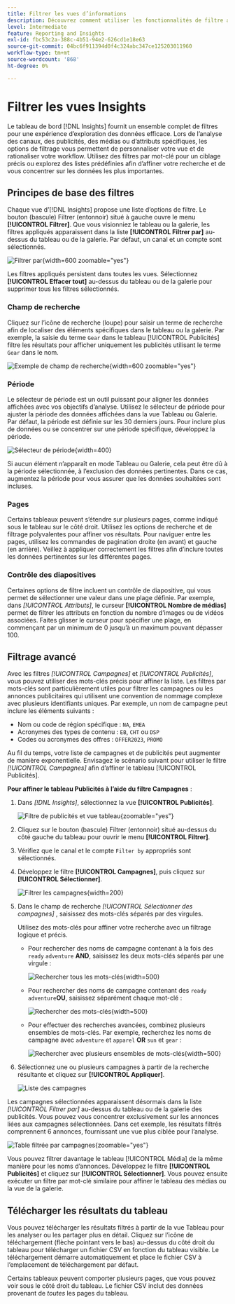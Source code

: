 ```yaml
---
title: Filtrer les vues d’informations
description: Découvrez comment utiliser les fonctionnalités de filtre améliorées avec Insights.
level: Intermediate
feature: Reporting and Insights
exl-id: fbc53c2a-388c-4b51-94e2-626cd1e18e63
source-git-commit: 04bc6f911394d0f4c324abc347ce125203011960
workflow-type: tm+mt
source-wordcount: '868'
ht-degree: 0%

---
```


# Filtrer les vues Insights

Le tableau de bord [!DNL Insights] fournit un ensemble complet de filtres pour une expérience d’exploration des données efficace. Lors de l’analyse des canaux, des publicités, des médias ou d’attributs spécifiques, les options de filtrage vous permettent de personnaliser votre vue et de rationaliser votre workflow. Utilisez des filtres par mot-clé pour un ciblage précis ou explorez des listes prédéfinies afin d’affiner votre recherche et de vous concentrer sur les données les plus importantes.

## Principes de base des filtres

Chaque vue d’[!DNL Insights] propose une liste d’options de filtre. Le bouton (bascule) Filtrer (entonnoir) situé à gauche ouvre le menu **[!UICONTROL Filtrer]**. Que vous visionniez le tableau ou la galerie, les filtres appliqués apparaissent dans la liste **[!UICONTROL Filtrer par]** au-dessus du tableau ou de la galerie. Par défaut, un canal et un compte sont sélectionnés.

![Filtrer par](/help/assets/insights-filter-by.png "Filtrer par"){width=600 zoomable="yes"}

Les filtres appliqués persistent dans toutes les vues. Sélectionnez **[!UICONTROL Effacer tout]** au-dessus du tableau ou de la galerie pour supprimer tous les filtres sélectionnés.

### Champ de recherche

Cliquez sur l’icône de recherche (loupe) pour saisir un terme de recherche afin de localiser des éléments spécifiques dans le tableau ou la galerie. Par exemple, la saisie du terme `Gear` dans le tableau [!UICONTROL Publicités] filtre les résultats pour afficher uniquement les publicités utilisant le terme `Gear` dans le nom.

![Exemple de champ de recherche](/help/assets/insights-search.png "Recherchez les annonces dont le nom contient « engrenage »"){width=600 zoomable="yes"}

### Période

Le sélecteur de période est un outil puissant pour aligner les données affichées avec vos objectifs d’analyse. Utilisez le sélecteur de période pour ajuster la période des données affichées dans la vue Tableau ou Galerie. Par défaut, la période est définie sur les 30 derniers jours. Pour inclure plus de données ou se concentrer sur une période spécifique, développez la période.

![Sélecteur de période](/help/assets/insights-date-range.png "Sélectionnez une période"){width=400}

Si aucun élément n’apparaît en mode Tableau ou Galerie, cela peut être dû à la période sélectionnée, à l’exclusion des données pertinentes. Dans ce cas, augmentez la période pour vous assurer que les données souhaitées sont incluses.

### Pages

Certains tableaux peuvent s’étendre sur plusieurs pages, comme indiqué sous le tableau sur le côté droit. Utilisez les options de recherche et de filtrage polyvalentes pour affiner vos résultats. Pour naviguer entre les pages, utilisez les commandes de pagination droite (en avant) et gauche (en arrière). Veillez à appliquer correctement les filtres afin d’inclure toutes les données pertinentes sur les différentes pages.

### Contrôle des diapositives

Certaines options de filtre incluent un contrôle de diapositive, qui vous permet de sélectionner une valeur dans une plage définie. Par exemple, dans _[!UICONTROL Attributs]_, le curseur **[!UICONTROL Nombre de médias]** permet de filtrer les attributs en fonction du nombre d’images ou de vidéos associées. Faites glisser le curseur pour spécifier une plage, en commençant par un minimum de 0 jusqu’à un maximum pouvant dépasser 100.

## Filtrage avancé

Avec les filtres _[!UICONTROL Campagnes]_ et _[!UICONTROL Publicités]_, vous pouvez utiliser des mots-clés précis pour affiner la liste. Les filtres par mots-clés sont particulièrement utiles pour filtrer les campagnes ou les annonces publicitaires qui utilisent une convention de nommage complexe avec plusieurs identifiants uniques. Par exemple, un nom de campagne peut inclure les éléments suivants :

- Nom ou code de région spécifique : `NA`, `EMEA`
- Acronymes des types de contenu : `EB`, `CHT` ou `DSP`
- Codes ou acronymes des offres : `OFFER2023`, `PROMO`

Au fil du temps, votre liste de campagnes et de publicités peut augmenter de manière exponentielle. Envisagez le scénario suivant pour utiliser le filtre _[!UICONTROL Campagnes]_ afin d’affiner le tableau [!UICONTROL Publicités].

**Pour affiner le tableau Publicités à l’aide du filtre Campagnes** :

1. Dans _[!DNL Insights]_, sélectionnez la vue **[!UICONTROL Publicités]**.

   ![Filtre de publicités et vue tableau](/help/assets/insights-ads-filter.png "Publicités avec menu de filtre"){zoomable="yes"}

1. Cliquez sur le bouton (bascule) Filtrer (entonnoir) situé au-dessus du côté gauche du tableau pour ouvrir le menu **[!UICONTROL Filtrer]**.

1. Vérifiez que le canal et le compte `Filter by` appropriés sont sélectionnés.

1. Développez le filtre **[!UICONTROL Campagnes]**, puis cliquez sur **[!UICONTROL Sélectionner]**.

   ![Filtrer les campagnes](/help/assets/insights-filter-campaigns-expand.png "Développer le filtre des campagnes"){width=200}

1. Dans le champ de recherche _[!UICONTROL Sélectionner des campagnes]_ , saisissez des mots-clés séparés par des virgules.

   Utilisez des mots-clés pour affiner votre recherche avec un filtrage logique et précis.

   - Pour rechercher des noms de campagne contenant à la fois des `ready` `adventure` **AND**, saisissez les deux mots-clés séparés par une virgule :

     ![Rechercher tous les mots-clés](/help/assets/insights-select-campaigns-and.png "Rechercher les noms de campagne contenant les deux mots-clés"){width=500}

   - Pour rechercher des noms de campagne contenant des `ready` `adventure`**OU**, saisissez séparément chaque mot-clé :

     ![Rechercher des mots-clés](/help/assets/insights-select-campaigns-or.png "Rechercher les noms de campagne qui contiennent au moins un mot-clé"){width=500}

   - Pour effectuer des recherches avancées, combinez plusieurs ensembles de mots-clés. Par exemple, recherchez les noms de campagne avec `adventure` et `apparel` **OR** `sun` et `gear` :

     ![Rechercher avec plusieurs ensembles de mots-clés](/help/assets/insights-advanced-or.png "Rechercher des noms de campagne à l’aide de plusieurs ensembles de mots-clés"){width=500}

1. Sélectionnez une ou plusieurs campagnes à partir de la recherche résultante et cliquez sur **[!UICONTROL Appliquer]**.

   ![Liste des campagnes](/help/assets/insights-select-campaigns-list.png "Sélectionner les campagnes à inclure")

Les campagnes sélectionnées apparaissent désormais dans la liste _[!UICONTROL Filtrer par]_ au-dessus du tableau ou de la galerie des publicités. Vous pouvez vous concentrer exclusivement sur les annonces liées aux campagnes sélectionnées. Dans cet exemple, les résultats filtrés comprennent 6 annonces, fournissant une vue plus ciblée pour l’analyse.

![Table filtrée par campagnes](/help/assets/insights-filter-by-campaigns.png "Table avec filtre campagnes"){zoomable="yes"}

Vous pouvez filtrer davantage le tableau [!UICONTROL Média] de la même manière pour les noms d’annonces. Développez le filtre **[!UICONTROL Publicités]** et cliquez sur **[!UICONTROL Sélectionner]**. Vous pouvez ensuite exécuter un filtre par mot-clé similaire pour affiner le tableau des médias ou la vue de la galerie.

## Télécharger les résultats du tableau

Vous pouvez télécharger les résultats filtrés à partir de la vue Tableau pour les analyser ou les partager plus en détail. Cliquez sur l’icône de téléchargement (flèche pointant vers le bas) au-dessus du côté droit du tableau pour télécharger un fichier CSV en fonction du tableau visible. Le téléchargement démarre automatiquement et place le fichier CSV à l’emplacement de téléchargement par défaut.

Certains tableaux peuvent comporter plusieurs pages, que vous pouvez voir sous le côté droit du tableau. Le fichier CSV inclut des données provenant de _toutes_ les pages du tableau.
